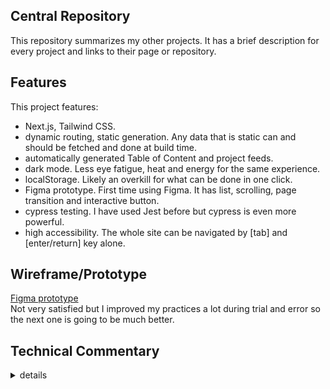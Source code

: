 ## Central Repository

This repository summarizes my other projects. It has a brief description for every project and links
to their page or repository.

## Features

This project features:
- Next.js, Tailwind CSS.
- dynamic routing, static generation. Any data that is static can and should be fetched and done at build time.
- automatically generated Table of Content and project feeds.
- dark mode. Less eye fatigue, heat and energy for the same experience.
- localStorage. Likely an overkill for what can be done in one click.
- Figma prototype. First time using Figma. It has list, scrolling, page transition and interactive button.
- cypress testing. I have used Jest before but cypress is even more powerful.
- high accessibility. The whole site can be navigated by [tab] and [enter/return] key alone.

## Wireframe/Prototype

[Figma prototype](https://www.figma.com/proto/AIaNib5prSUpq8ATRSzYtx/repository-web-app?node-id=1%3A2&scaling=scale-down&page-id=0%3A1&starting-point-node-id=1%3A2&show-proto-sidebar=1)<br />
Not very satisfied but I improved my practices a lot during trial and error so the next one is going to be much better.

## Technical Commentary
<details close>
<summary>details</summary>
<ul>
    <li>
        This time I used another CSS framework (Tailwind). I have noticed the biggest advantage of using a CSS framework is not because it can accomplish more than vanilla CSS, but to enforce a particular practice and styling so that the code can be understood by someone who has not
        worked on it. This is not quite relevant here but it is definitely a great plus in collaboration or real workplace.
    </li>
    <li>
        during the implementation of dark mode I switched from using hooks, to localStorage, and finally to context at a top-level component. It ought to be site-wide even when local storage is not allowed. Then, I refactored it multiple times, it is not difficult to implement dark mode, but to keep it maintainable without transversing the whole tree takes some work.
    </li>
    <li>
        pre-rendering done. I can see that this feature is going to be decisive for large sites that depends on a lot of API.
    </li>
    <li>
        There seems to be a lot of directories for quite a simple app, but I want to keep this scalable.
        I know from first-hand experience that as an app grows, it becomes more and more difficult to move and modify files without breaking things.
    </li>
</ul>
</details>
